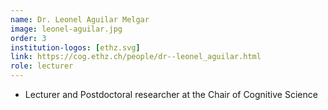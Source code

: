 ```yaml
---
name: Dr. Leonel Aguilar Melgar
image: leonel-aguilar.jpg
order: 3
institution-logos: [ethz.svg]
link: https://cog.ethz.ch/people/dr--leonel_aguilar.html
role: lecturer
---
```


- Lecturer and Postdoctoral researcher at the Chair of Cognitive Science
